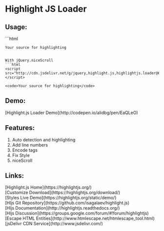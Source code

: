 # Highlight JS Loader

<h2>Usage:</h2>
```html
<script src="http://cdn.jsdelivr.net/g/highlight.js,highlightjs.loader@6.2(src/JStyles/monokai_sublime.js+highlightjs.loader.min.js)"></script>

<code>Your source for highlighting</code>
```

With jQuery.niceScroll
```html
<script src="http://cdn.jsdelivr.net/g/jquery,highlight.js,highlightjs.loader@6.2(src/nicescroll.js+src/JStyles/monokai_sublime.js+highlightjs.loader.min.js)"></script>

<code>Your source for highlighting</code>
```

<h2>Demo:</h2>
[Highlight.js Loader Demo](http://codepen.io/alidbg/pen/EaQLeO)<br>

<h2>Features:</h2>
<ol>
<li>Auto detection and highlighting</li>
<li>Add line numbers</li>
<li>Encode tags</li>
<li>Fix Style</li>
<li>niceScroll</li>
</ol>

<h2>Links:</h2>
[Highlight.js Home](https://highlightjs.org/)<br>
[Customize Download](https://highlightjs.org/download/)<br>
[Styles Live Demo](https://highlightjs.org/static/demo/)<br>
[Hljs Git Repository](https://github.com/isagalaev/highlight.js)<br>
[Hljs Documentation](http://highlightjs.readthedocs.org/)<br>
[Hljs Discussion](https://groups.google.com/forum/#!forum/highlightjs)<br>
[Escape HTML Entities](http://www.htmlescape.net/htmlescape_tool.html)<br>
[jsDelivr CDN Service](http://www.jsdelivr.com/)
